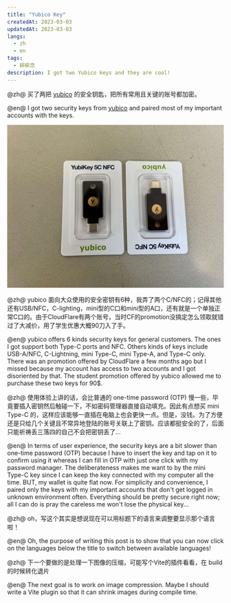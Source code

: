 ```yaml
---
title: "Yubico Key"
createdAt: 2023-03-03
updatedAt: 2023-03-03
langs: 
  - zh
  - en
tags: 
  - 碎碎念
description: I got two Yubico keys and they are cool!
---
```


@zh@ 买了两把 [yubico](https://www.yubico.com/) 的安全钥匙，把所有常用且关键的账号都加密。

@en@ I got two security keys from [yubico](https://www.yubico.com/) and paired most of my important accounts with the keys. 

![yubico key](./yubico-key.jpeg)

@zh@ yubico 面向大众使用的安全密钥有6种，我弄了两个C/NFC的；记得其他还有USB/NFC，C-lighting，mini型的C口和mini型的A口，还有就是一个单独正常C口的。由于CloudFlare有两个账号，当时CF的promotion没搞定怎么领取就错过了大减价，用了学生优惠大概90刀入了手。

@en@ yubico offers 6 kinds security keys for general customers. The ones I got support both Type-C ports and NFC. Others kinds of keys include USB-A/NFC, C-Lightning, mini Type-C, mini Type-A, and Type-C only. There was an promotion offered by CloudFlare a few months ago but I missed because my account has access to two accounts and I got disoriented by that. The student promotion offered by yubico allowed me to purchase these two keys for 90$. 

@zh@ 使用体验上讲的话，会比普通的 one-time password (OTP) 慢一些，毕竟要插入密钥然后触碰一下，不如密码管理器直接自动填充。因此有点想买 mini Type-C 的，这样应该能够一直插在电脑上也会更快一点。但是，没钱。为了方便还是只给几个关键且不常异地登陆的账号关联上了密钥。应该都挺安全的了，后面只能祈祷丢三落四的自己不会把密钥丢了...

@en@ In terms of user experience, the security keys are a bit slower than one-time password (OTP) because I have to insert the key and tap on it to confirm using it whereas I can fill in OTP with just one click with my password manager. The deliberateness makes me want to by the mini Type-C key since I can keep the key connected with my computer all the time. BUT, my wallet is quite flat now. For simplicity and convenience, I paired only the keys with my important accounts that don't get logged in unknown environment often. Everything should be pretty secure right now; all I can do is pray the careless me won't lose the physical key...

@zh@ oh，写这个其实是想说现在可以用标题下的语言来调整要显示那个语言啦！

@en@ Oh, the purpose of writing this post is to show that you can now click on the languages below the title to switch between available languages! 

@zh@ 下一个要做的是处理一下图像的压缩，可能写个Vite的插件看看，在 build 的时候转化退片

@en@ The next goal is to work on image compression. Maybe I should write a Vite plugin so that it can shrink images during compile time. 
